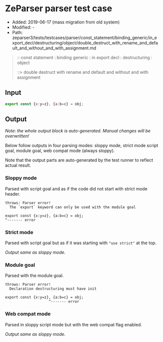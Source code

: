 # ZeParser parser test case

- Added: 2019-06-17 (mass migration from old system)
- Modified: -
- Path: zeparser3/tests/testcases/parser/const_statement/binding_generic/in_export_decl/destructuring/object/double_destruct_with_rename_and_default_and_without_and_with_assignment.md

> :: const statement : binding generic : in export decl : destructuring : object
>
> ::> double destruct with rename and default and without and with assignment

## Input

`````js
export const {x:y=z}, {a:b=c} = obj;
`````

## Output

_Note: the whole output block is auto-generated. Manual changes will be overwritten!_

Below follow outputs in four parsing modes: sloppy mode, strict mode script goal, module goal, web compat mode (always sloppy).

Note that the output parts are auto-generated by the test runner to reflect actual result.

### Sloppy mode

Parsed with script goal and as if the code did not start with strict mode header.

`````
throws: Parser error!
  The `export` keyword can only be used with the module goal

export const {x:y=z}, {a:b=c} = obj;
^------- error
`````

### Strict mode

Parsed with script goal but as if it was starting with `"use strict"` at the top.

_Output same as sloppy mode._

### Module goal

Parsed with the module goal.

`````
throws: Parser error!
  Declaration destructuring must have init

export const {x:y=z}, {a:b=c} = obj;
                    ^------- error
`````


### Web compat mode

Parsed in sloppy script mode but with the web compat flag enabled.

_Output same as sloppy mode._
